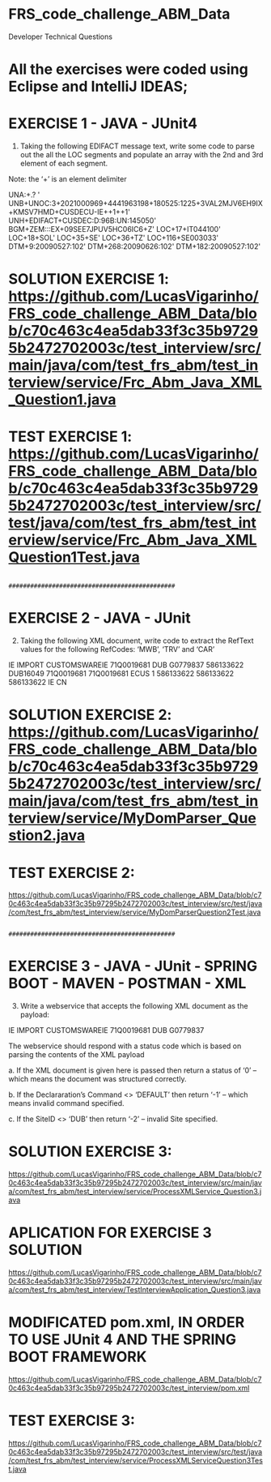 # FRS_code_challenge_ABM_Data
Developer Technical Questions

# All the exercises were coded using Eclipse and IntelliJ IDEAS;

# EXERCISE 1 - JAVA - JUnit4
1.	Taking the following EDIFACT message text, write some code to parse out the all the LOC segments and populate an array with the 2nd and 3rd element of each segment.  

Note:  the ‘+’ is an element delimiter

UNA:+.? '
UNB+UNOC:3+2021000969+4441963198+180525:1225+3VAL2MJV6EH9IX+KMSV7HMD+CUSDECU-IE++1++1'
UNH+EDIFACT+CUSDEC:D:96B:UN:145050'
BGM+ZEM:::EX+09SEE7JPUV5HC06IC6+Z'
LOC+17+IT044100'
LOC+18+SOL'
LOC+35+SE'
LOC+36+TZ'
LOC+116+SE003033'
DTM+9:20090527:102'
DTM+268:20090626:102'
DTM+182:20090527:102'

# SOLUTION EXERCISE 1: https://github.com/LucasVigarinho/FRS_code_challenge_ABM_Data/blob/c70c463c4ea5dab33f3c35b97295b2472702003c/test_interview/src/main/java/com/test_frs_abm/test_interview/service/Frc_Abm_Java_XML_Question1.java

# TEST EXERCISE 1: https://github.com/LucasVigarinho/FRS_code_challenge_ABM_Data/blob/c70c463c4ea5dab33f3c35b97295b2472702003c/test_interview/src/test/java/com/test_frs_abm/test_interview/service/Frc_Abm_Java_XMLQuestion1Test.java


                                            ##############################################


# EXERCISE 2 - JAVA - JUnit 
2.	Taking the following XML document, write code to extract the RefText values for the following RefCodes:   ‘MWB’, ‘TRV’ and ‘CAR’

<InputDocument>
  <DeclarationList>
    <Declaration Command="DEFAULT" Version="5.13">
      <DeclarationHeader>
        <Jurisdiction>IE</Jurisdiction>
        <CWProcedure>IMPORT</CWProcedure>
        <DeclarationDestination>CUSTOMSWAREIE</DeclarationDestination>
        <DocumentRef>71Q0019681</DocumentRef>
        <SiteID>DUB</SiteID>
        <AccountCode>G0779837</AccountCode>
        <Reference RefCode="MWB">
          <RefText>586133622</RefText>
        </Reference>
        <Reference RefCode="KEY">
          <RefText>DUB16049</RefText>
        </Reference>
        <Reference RefCode="CAR">
          <RefText>71Q0019681</RefText>
        </Reference>
        <Reference RefCode="COM">
          <RefText>71Q0019681</RefText>
        </Reference>
        <Reference RefCode="SRC">
          <RefText>ECUS</RefText>
        </Reference>
        <Reference RefCode="TRV">
          <RefText>1</RefText>
        </Reference>
        <Reference RefCode="CAS">
          <RefText>586133622</RefText>
        </Reference>
        <Reference RefCode="HWB">
          <RefText>586133622</RefText>
        </Reference>
        <Reference RefCode="UCR">
          <RefText>586133622</RefText>
        </Reference>
        <Country CodeType="NUM" CountryType="Destination">IE</Country>
        <Country CodeType="NUM" CountryType="Dispatch">CN</Country>
          </DeclarationHeader>
    </Declaration>
</DeclarationList>
</InputDocument>

# SOLUTION EXERCISE 2: https://github.com/LucasVigarinho/FRS_code_challenge_ABM_Data/blob/c70c463c4ea5dab33f3c35b97295b2472702003c/test_interview/src/main/java/com/test_frs_abm/test_interview/service/MyDomParser_Question2.java

# TEST EXERCISE 2:
https://github.com/LucasVigarinho/FRS_code_challenge_ABM_Data/blob/c70c463c4ea5dab33f3c35b97295b2472702003c/test_interview/src/test/java/com/test_frs_abm/test_interview/service/MyDomParserQuestion2Test.java


                                            ##############################################


# EXERCISE 3 - JAVA - JUnit - SPRING BOOT - MAVEN - POSTMAN - XML

3.	Write a webservice that accepts the following XML document as the payload:


<InputDocument>
	<DeclarationList>
		<Declaration Command="DEFAULT" Version="5.13">
			<DeclarationHeader>
				<Jurisdiction>IE</Jurisdiction>
				<CWProcedure>IMPORT</CWProcedure>
							<DeclarationDestination>CUSTOMSWAREIE</DeclarationDestination>
				<DocumentRef>71Q0019681</DocumentRef>
				<SiteID>DUB</SiteID>
				<AccountCode>G0779837</AccountCode>
			</DeclarationHeader>
		</Declaration>
	</DeclarationList>
</InputDocument>

The webservice should respond with a status code which is based on parsing the contents of the XML payload

a.	If the XML document is given here is passed then return a status of ‘0’ – which means the document was structured correctly.

b.	If the Declararation’s Command <> ‘DEFAULT’ then return ‘-1’ – which means invalid command specified.

c.	If the SiteID <> ‘DUB’ then return ‘-2’ – invalid Site specified.


# SOLUTION EXERCISE 3: 
https://github.com/LucasVigarinho/FRS_code_challenge_ABM_Data/blob/c70c463c4ea5dab33f3c35b97295b2472702003c/test_interview/src/main/java/com/test_frs_abm/test_interview/service/ProcessXMLService_Question3.java

# APLICATION FOR EXERCISE 3 SOLUTION
https://github.com/LucasVigarinho/FRS_code_challenge_ABM_Data/blob/c70c463c4ea5dab33f3c35b97295b2472702003c/test_interview/src/main/java/com/test_frs_abm/test_interview/TestInterviewApplication_Question3.java

# MODIFICATED pom.xml, IN ORDER TO USE JUnit 4 AND THE SPRING BOOT FRAMEWORK
https://github.com/LucasVigarinho/FRS_code_challenge_ABM_Data/blob/c70c463c4ea5dab33f3c35b97295b2472702003c/test_interview/pom.xml

# TEST EXERCISE 3:
https://github.com/LucasVigarinho/FRS_code_challenge_ABM_Data/blob/c70c463c4ea5dab33f3c35b97295b2472702003c/test_interview/src/test/java/com/test_frs_abm/test_interview/service/ProcessXMLServiceQuestion3Test.java
